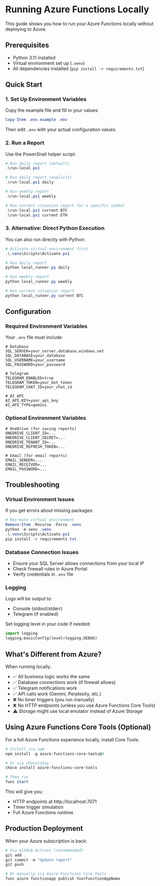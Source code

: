 # Running Azure Functions Locally

This guide shows you how to run your Azure Functions locally without deploying to Azure.

## Prerequisites

- Python 3.11 installed
- Virtual environment set up (`.venv`)
- All dependencies installed (`pip install -r requirements.txt`)

## Quick Start

### 1. Set Up Environment Variables

Copy the example file and fill in your values:

```powershell
Copy-Item .env.example .env
```

Then edit `.env` with your actual configuration values.

### 2. Run a Report

Use the PowerShell helper script:

```powershell
# Run daily report (default)
.\run-local.ps1

# Run daily report (explicit)
.\run-local.ps1 daily

# Run weekly report
.\run-local.ps1 weekly

# Run current situation report for a specific symbol
.\run-local.ps1 current BTC
.\run-local.ps1 current ETH
```

### 3. Alternative: Direct Python Execution

You can also run directly with Python:

```powershell
# Activate virtual environment first
.\.venv\Scripts\Activate.ps1

# Run daily report
python local_runner.py daily

# Run weekly report
python local_runner.py weekly

# Run current situation report
python local_runner.py current BTC
```

## Configuration

### Required Environment Variables

Your `.env` file must include:

```env
# Database
SQL_SERVER=your_server.database.windows.net
SQL_DATABASE=your_database
SQL_USERNAME=your_username
SQL_PASSWORD=your_password

# Telegram
TELEGRAM_ENABLED=true
TELEGRAM_TOKEN=your_bot_token
TELEGRAM_CHAT_ID=your_chat_id

# AI API
AI_API_KEY=your_api_key
AI_API_TYPE=gemini
```

### Optional Environment Variables

```env
# OneDrive (for saving reports)
ONEDRIVE_CLIENT_ID=...
ONEDRIVE_CLIENT_SECRET=...
ONEDRIVE_TENANT_ID=...
ONEDRIVE_REFRESH_TOKEN=...

# Email (for email reports)
EMAIL_SENDER=...
EMAIL_RECEIVER=...
EMAIL_PASSWORD=...
```

## Troubleshooting

### Virtual Environment Issues

If you get errors about missing packages:

```powershell
# Recreate virtual environment
Remove-Item -Recurse -Force .venv
python -m venv .venv
.\.venv\Scripts\Activate.ps1
pip install -r requirements.txt
```

### Database Connection Issues

- Ensure your SQL Server allows connections from your local IP
- Check firewall rules in Azure Portal
- Verify credentials in `.env` file

### Logging

Logs will be output to:
- Console (stdout/stderr)
- Telegram (if enabled)

Set logging level in your code if needed:

```python
import logging
logging.basicConfig(level=logging.DEBUG)
```

## What's Different from Azure?

When running locally:
- ✅ All business logic works the same
- ✅ Database connections work (if firewall allows)
- ✅ Telegram notifications work
- ✅ API calls work (Gemini, Perplexity, etc.)
- ❌ No timer triggers (you run manually)
- ❌ No HTTP endpoints (unless you use Azure Functions Core Tools)
- ⚠️ Storage might use local emulator instead of Azure Storage

## Using Azure Functions Core Tools (Optional)

For a full Azure Functions experience locally, install Core Tools:

```powershell
# Install via npm
npm install -g azure-functions-core-tools@4

# Or via chocolatey
choco install azure-functions-core-tools

# Then run
func start
```

This will give you:
- HTTP endpoints at http://localhost:7071
- Timer trigger simulation
- Full Azure Functions runtime

## Production Deployment

When your Azure subscription is back:

```powershell
# Via GitHub Actions (recommended)
git add .
git commit -m "Update report"
git push

# Or manually via Azure Functions Core Tools
func azure functionapp publish YourFunctionAppName
```

